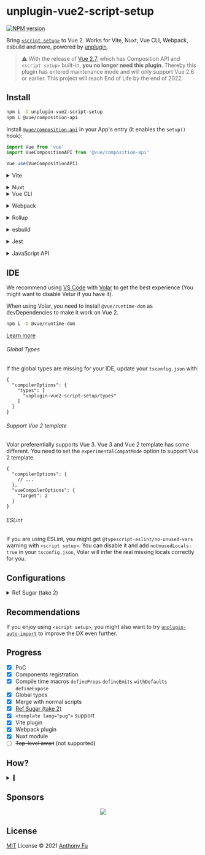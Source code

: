 # unplugin-vue2-script-setup

[![NPM version](https://img.shields.io/npm/v/unplugin-vue2-script-setup?color=a1b858&label=)](https://www.npmjs.com/package/unplugin-vue2-script-setup)

Bring [`<script setup>`](https://v3.vuejs.org/api/sfc-script-setup.html#sfc-script-setup) to Vue 2. Works for Vite, Nuxt, Vue CLI, Webpack, esbuild and more, powered by [unplugin](https://github.com/unjs/unplugin).

> ⚠️ With the release of [Vue 2.7](https://blog.vuejs.org/posts/vue-2-7-naruto.html), which has Composition API and `<script setup>` built-in, **you no longer need this plugin**. Thereby this plugin has entered maintenance mode and will only support Vue 2.6 or earlier. This project will reach End of Life by the end of 2022.

## Install

```bash
npm i -D unplugin-vue2-script-setup
npm i @vue/composition-api
```

Install [`@vue/composition-api`](https://github.com/vuejs/composition-api) in your App's entry (it enables the `setup()` hook):

```ts
import Vue from 'vue'
import VueCompositionAPI from '@vue/composition-api'

Vue.use(VueCompositionAPI)
```

<details>
<summary>Vite</summary><br>

```ts
// vite.config.ts
import { defineConfig } from 'vite'
import { createVuePlugin as Vue2 } from 'vite-plugin-vue2'
import ScriptSetup from 'unplugin-vue2-script-setup/vite'

export default defineConfig({
  plugins: [
    Vue2(),
    ScriptSetup({ /* options */ }),
  ],
})
```

Example: [`playground/`](./playground/)

<br></details>

<details>
<summary>Nuxt</summary><br>

> It's built-in in [Nuxt Bridge](https://github.com/nuxt/bridge).

</details>

<details>
<summary>Vue CLI</summary><br>

```ts
// vue.config.js
const ScriptSetup = require('unplugin-vue2-script-setup/webpack').default

module.exports = {
  parallel: false, // disable thread-loader, which is not compactible with this plugin
  configureWebpack: {
    plugins: [
      ScriptSetup({ /* options */ }),
    ],
  },
}
```

Example: [`examples/vue-cli`](./examples/vue-cli)

###### TypeScript

To use TypeScript with Vue CLI, install `@vue/cli-plugin-typescript` but disable the type check:

```bash
npm i -D @vue/cli-plugin-typescript vue-tsc
```

```ts
const ScriptSetup = require('unplugin-vue2-script-setup/webpack').default

module.exports = {
  parallel: false,
  configureWebpack: {
    plugins: [
      ScriptSetup({ /* options */ }),
    ],
  },
  chainWebpack(config) {
    // disable type check and let `vue-tsc` handles it
    config.plugins.delete('fork-ts-checker')
  },
}
```

And then use [`vue-tsc`](https://github.com/johnsoncodehk/volar) to do the type check at build time:

```jsonc
// package.json
{
  "scripts": {
    "dev": "vue-cli-service serve",
    "build": "vue-tsc --noEmit && vue-cli-service build"
  }
}
```

<br></details>

<details>
<summary>Webpack</summary><br>

```ts
// webpack.config.js
const ScriptSetup = require('unplugin-vue2-script-setup/webpack').default

module.exports = {
  /* ... */
  plugins: [
    ScriptSetup({ /* options */ }),
  ]
}
```

<br></details>

<details>
<summary>Rollup</summary><br>

```ts
// rollup.config.js
import Vue from 'rollup-plugin-vue'
import ScriptSetup from 'unplugin-vue2-script-setup/rollup'

export default {
  plugins: [
    Vue(),
    ScriptSetup({ /* options */ }),
  ]
}
```

<br></details>

<details>
<summary>esbuild</summary><br>

```ts
// esbuild.config.js
import { build } from 'esbuild'
import ScriptSetup from 'unplugin-vue2-script-setup/esbuild'

build({
  /* ... */
  plugins: [
    ScriptSetup({
      /* options */
    }),
  ],
})
```

<br></details>

<details>
<summary>Jest</summary><br>

```bash
npm i -D vue-jest
```

```ts
// jest.config.js
module.exports = {
  transform: {
    '.*\\.(vue)$': 'unplugin-vue2-script-setup/jest',
  },
}
```

<br></details>

<details>
<summary>JavaScript API</summary><br>

```ts
import { transform } from 'unplugin-vue2-script-setup'

const Vue2SFC = await transform(`
<template>
  <!-- ... -->
</template>

<script setup>
  // ...
</script>
`)
```

<br></details>

## IDE

We recommend using [VS Code](https://code.visualstudio.com/) with [Volar](https://github.com/johnsoncodehk/volar) to get the best experience (You might want to disable Vetur if you have it).

When using Volar, you need to install `@vue/runtime-dom` as devDependencies to make it work on Vue 2.

```bash
npm i -D @vue/runtime-dom
```

[Learn more](https://github.com/johnsoncodehk/volar#using)

###### Global Types

If the global types are missing for your IDE, update your `tsconfig.json` with:

```jsonc
{
  "compilerOptions": {
    "types": [
      "unplugin-vue2-script-setup/types"
    ]
  }
}
```

###### Support Vue 2 template

Volar preferentially supports Vue 3. Vue 3 and Vue 2 template has some different. You need to set the `experimentalCompatMode` option to support Vue 2 template.

```jsonc
{
  "compilerOptions": {
    // ...
  },
  "vueCompilerOptions": {
    "target": 2
  }
}
```

###### ESLint

If you are using ESLint, you might get `@typescript-eslint/no-unused-vars` warning with `<script setup>`. You can disable it and add `noUnusedLocals: true` in your `tsconfig.json`, Volar will infer the real missing locals correctly for you. 

## Configurations

<details>
  <summary>
    Ref Sugar (take 2)
  </summary>

In v0.5.x, we shipped the **experimental** [Ref Sugar (take 2)](https://github.com/vuejs/rfcs/discussions/369) implementation based on Vue 3's [`@vue/reactivity-transform`](https://github.com/vuejs/vue-next/tree/master/packages/reactivity-transform) package. Notice the syntax is not settled yet and might be changed in the future updates. **Use at your own risk!**

To enabled it, pass the option:

```ts
ScriptSetup({
  reactivityTransform: true
})
```

To get TypeScript support, update your `tsconfig.json` with:

```jsonc
{
  "compilerOptions": {
    "types": [
      "unplugin-vue2-script-setup/types",
      "unplugin-vue2-script-setup/ref-macros"
    ]
  }
}
```

</details>

## Recommendations

If you enjoy using `<script setup>`, you might also want to try [`unplugin-auto-import`](https://github.com/antfu/unplugin-auto-import) to improve the DX even further.

## Progress

- [x] PoC
- [x] Components registration
- [x] Compile time macros `defineProps` `defineEmits` `withDefaults` `defineExpose`
- [x] Global types
- [x] Merge with normal scripts
- [x] [Ref Sugar (take 2)](https://github.com/vuejs/rfcs/discussions/369)
- [x] `<template lang="pug">` support
- [x] Vite plugin
- [x] Webpack plugin
- [x] Nuxt module
- [ ] ~~Top-level await~~ (not supported)

## How?

<details>
  <summary>
    👀
  </summary>

![image](https://user-images.githubusercontent.com/11247099/130307245-20f9342e-377b-4565-b55d-1b91741b5c0f.png)

It's made possible by transforming the `<script setup>` syntax back to normal `<script>` and let the Vue 2 SFC compiler handle the rest.

<br></details>

## Sponsors

<p align="center">
  <a href="https://cdn.jsdelivr.net/gh/antfu/static/sponsors.svg">
    <img src='https://cdn.jsdelivr.net/gh/antfu/static/sponsors.svg'/>
  </a>
</p>

## License

[MIT](./LICENSE) License © 2021 [Anthony Fu](https://github.com/antfu)
